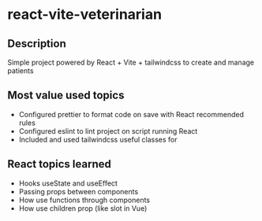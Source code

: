 # react-vite-veterinarian

## Description

Simple project powered by React + Vite + tailwindcss to create and manage patients

## Most value used topics

- Configured prettier to format code on save with React recommended rules
- Configured eslint to lint project on script running React
- Included and used tailwindcss useful classes for

## React topics learned

- Hooks useState and useEffect
- Passing props between components
- How use functions through components
- How use children prop (like slot in Vue)
